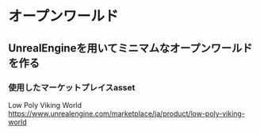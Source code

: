 # オープンワールド
## UnrealEngineを用いてミニマムなオープンワールドを作る

### 使用したマーケットプレイスasset
Low Poly Viking World
https://www.unrealengine.com/marketplace/ja/product/low-poly-viking-world
